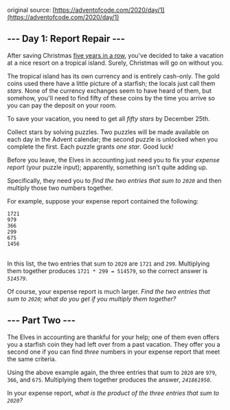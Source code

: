 original source: [https://adventofcode.com/2020/day/1](https://adventofcode.com/2020/day/1)
## --- Day 1: Report Repair ---
After saving Christmas [five years in a row](/events), you've decided to take a vacation at a nice resort on a tropical island. Surely, Christmas will go on without you.

The tropical island has its own currency and is entirely cash-only.  The gold coins used there have a little picture of a starfish; the locals just call them <em>stars</em>. None of the currency exchanges seem to have heard of them, but somehow, you'll need to find fifty of these coins by the time you arrive so you can pay the deposit on your room.

To save your vacation, you need to get all <em>fifty stars</em> by December 25th.

Collect stars by solving puzzles.  Two puzzles will be made available on each day in the Advent calendar; the second puzzle is unlocked when you complete the first.  Each puzzle grants <em>one star</em>. Good luck!

Before you leave, the Elves in accounting just need you to fix your <em>expense report</em> (your puzzle input); apparently, something isn't quite adding up.

Specifically, they need you to <em>find the two entries that sum to <code>2020</code></em> and then multiply those two numbers together.

For example, suppose your expense report contained the following:

<pre>
<code>1721
979
366
299
675
1456
</code>
</pre>

In this list, the two entries that sum to <code>2020</code> are <code>1721</code> and <code>299</code>. Multiplying them together produces <code>1721 * 299 = 514579</code>, so the correct answer is <code><em>514579</em></code>.

Of course, your expense report is much larger. <em>Find the two entries that sum to <code>2020</code>; what do you get if you multiply them together?</em>


## --- Part Two ---
The Elves in accounting are thankful for your help; one of them even offers you a starfish coin they had left over from a past vacation. They offer you a second one if you can find <em>three</em> numbers in your expense report that meet the same criteria.

Using the above example again, the three entries that sum to <code>2020</code> are <code>979</code>, <code>366</code>, and <code>675</code>. Multiplying them together produces the answer, <code><em>241861950</em></code>.

In your expense report, <em>what is the product of the three entries that sum to <code>2020</code>?</em>


